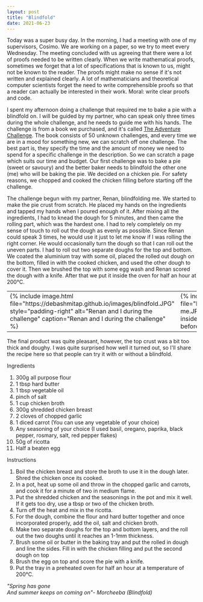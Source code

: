 ```yaml
---
layout: post
title: "Blindfold"
date: 2021-06-23
---
```


Today was a super busy day. In the morning, I had a meeting with one of my supervisors, Cosimo. We are working on a paper, so we try to meet every Wednesday. The meeting concluded with us agreeing that there were a lot of proofs needed to be written clearly. When we write mathematical proofs, sometimes we forget that a lot of specifications that is known to us, might not be known to the reader. The proofs might make no sense if it's not written and explained clearly. A lot of mathematicians and theoretical computer scientists forget the need to write comprehensible proofs so that a reader can actually be interested in their work. Moral: write clear proofs and code.

I spent my afternoon doing a challenge that required me to bake a pie with a blindfold on. I will be guided by my partner, who can speak only three times during the whole challenge, and he needs to guide me with his hands. The challenge is from a book we purchased, and it's called <a href="https://www.theadventurechallenge.com">The Adventure Challenge</a>. The book consists of 50 unknown challenges, and every time we are in a mood for something new, we can scratch off one challenge. The best part is, they specify the time and the amount of money we need to spend for a specific challenge in the description. So we can scratch a page which suits our time and budget. Our first challenge was to bake a pie (sweet or savoury) and the better baker needs to blindfold the other one (me) who will be baking the pie. We decided on a chicken pie. For safety reasons, we chopped and cooked the chicken filling before starting off the challenge. 

The challenge begun with my partner, Renan, blindfolding me. We started to make the pie crust from scratch. He placed my hands on the ingredients and tapped my hands when I poured enough of it. After mixing all the ingredients, I had to knead the dough for 5 minutes, and then came the rolling part, which was the hardest one. I had to rely completely on my sense of touch to roll out the dough as evenly as possible. Since Renan could speak 3 times, he would use it just to let me know if I was rolling the right corner. He would occasionally turn the dough so that I can roll out the uneven parts. I had to roll out two separate doughs for the top and bottom. We coated the aluminium tray with some oil, placed the rolled out dough on the bottom, filled in with the cooked chicken, and used the other dough to cover it. Then we brushed the top with some egg wash and Renan scored the dough with a knife. After that we put it inside the oven for half an hour at 200&deg;C.

<center>
<table><tr>
<td>{% 
  include image.html 
  file="https://debashmitap.github.io/images/blindfold.JPG" 
  style="padding-right"
  alt="Renan and I during the challenge" 
  caption="Renan and I during the challenge" 
  %}</td>


 <td>{% 
  include image.html 
  file="https://debashmitap.github.io/images/blindfold-me.JPG" 
  alt="Me with the pie right before putting it inside the oven" 
  caption="Me with the pie right before putting it inside the oven" 
  %}</td>
</tr></table>
 </center>
  

The final product was quite pleasant, however, the top crust was a bit too thick and doughy. I was quite surprised how well it turned out, so I'll share the recipe here so that people can try it with or without a blindfold.

Ingredients

1. 300g all purpose flour
2. 1 tbsp hard butter
3. 1 tbsp vegetable oil
4. pinch of salt
5. 1 cup chicken broth
6. 300g shredded chicken breast
7. 2 cloves of chopped garlic
8. 1 diced carrot (You can use any vegetable of your choice)
9. Any seasoning of your choice (I used basil, oregano, paprika, black pepper, rosmary, salt, red pepper flakes)
10. 50g of ricotta
11. Half a beaten egg

Instructions

1. Boil the chicken breast and store the broth to use it in the dough later. Shred the chicken once its cooked.
2. In a pot, heat up some oil and throw in the chopped garlic and carrots, and cook it for a minute of two in medium flame.
3. Put the shredded chicken and the seasonings in the pot and mix it well. If it gets too dry, use a tbsp or two of the chicken broth. 
4. Turn off the heat and mix in the ricotta.
5. For the dough, combine the flour and hard butter together and once incorporated properly, add the oil, salt and chicken broth. 
6. Make two separate doughs for the top and bottom layers, and the roll out the two doughs until it reaches an 1-1mm thickness.
7. Brush some oil or butter in the baking tray and put the rolled in dough and line the sides. Fill in with the chicken filling and put the second dough on top
8. Brush the egg on top and score the pie with a knife.
9. Put the tray in a preheated oven for half an hour at a temperature of 200&deg;C.

*"Spring has gone*<br/>
*And summer keeps on coming on"- Morcheeba (Blindfold)*
